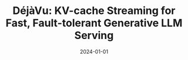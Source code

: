 ---
title: "DéjàVu: KV-cache Streaming for Fast, Fault-tolerant Generative LLM Serving"
collection: publications
permalink: /publication/2024-dejavu
date: 2024-01-01
paperurl: '/files/2024-dejavu.pdf'
citation: '<b>Foteini Strati</b>, Sara Mcallister, Amar Phanishayee, Jakub Tarnawski, Ana Klimovic'
---